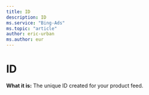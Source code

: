 ```yaml
---
title: ID
description: ID
ms.service: "Bing-Ads"
ms.topic: "article"
author: eric-urban
ms.author: eur
---
```


# ID

**What it is:** The unique ID created for your product feed.


